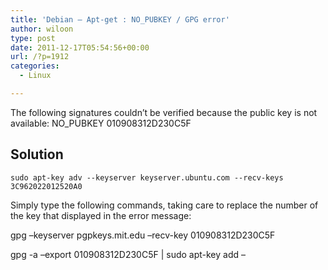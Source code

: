 ```yaml
---
title: 'Debian – Apt-get : NO_PUBKEY / GPG error'
author: wiloon
type: post
date: 2011-12-17T05:54:56+00:00
url: /?p=1912
categories:
  - Linux

---
```

The following signatures couldn&#8217;t be verified because the public key is not available: NO_PUBKEY 010908312D230C5F

## Solution



    sudo apt-key adv --keyserver keyserver.ubuntu.com --recv-keys 3C962022012520A0
    

Simply type the following commands, taking care to replace the number of the key that displayed in the error message:
  
gpg &#8211;keyserver pgpkeys.mit.edu &#8211;recv-key 010908312D230C5F
  
gpg -a &#8211;export 010908312D230C5F | sudo apt-key add &#8211;